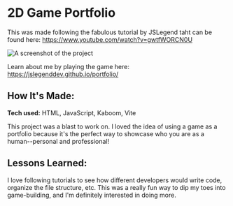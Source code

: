 # 2D Game Portfolio

This was made following the fabulous tutorial by JSLegend taht can be found here:  https://www.youtube.com/watch?v=gwtfWORCN0U


![A screenshot of the project](./developerportfoliothumbnail.png)

Learn about me by playing the game here: https://jslegenddev.github.io/portfolio/
## How It's Made:

**Tech used:** HTML, JavaScript, Kaboom, Vite

This project was a blast to work on. I loved the idea of using a game as a portfolio because it's the perfect way to showcase who you are as a human--personal and professional! 

## Lessons Learned:

I love following tutorials to see how different developers would write code, organize the file structure, etc. This was a really fun way to dip my toes into game-building, and I'm definitely interested in doing more. 

